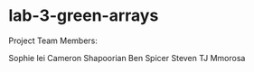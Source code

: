 # lab-3-green-arrays

Project Team Members:

Sophie lei 
Cameron Shapoorian
Ben Spicer
Steven
TJ Mmorosa
